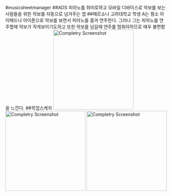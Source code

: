 #musicsheetmanager
##ADS
 피아노를 취미로하고 모바일 디바이스로 악보를 보는사람들을 위한 악보를 자동으로 넘겨주는 앱
##페르소나
 고려대학교 학생 A는 평소 아이패드나 아이폰으로 악보를 보면서 피아노를 즐겨 연주한다. 그러나 그는 피아노를 연주할때 악보가 작게보이기도하고 또한 악보를 넘길때 연주를 멈춰야하므로 매우 불편함을 느낀다.
##목업스케치
<img src="https://github.com/JiheonLee/KUProtoypeCatalog2016Winter/blob/master/jiheonlee/presentation/화이트보드_160119_1.jpg" alt="Completry Screenshot" height="250" > <img src="https://github.com/JiheonLee/KUProtoypeCatalog2016Winter/blob/master/jiheonlee/presentation/화이트보드_160119_3.jpg" alt="Completry Screenshot" height="250" > <img src="https://github.com/JiheonLee/KUProtoypeCatalog2016Winter/blob/master/jiheonlee/presentation/화이트보드_160119_6.jpg" alt="Completry Screenshot" height="250" >